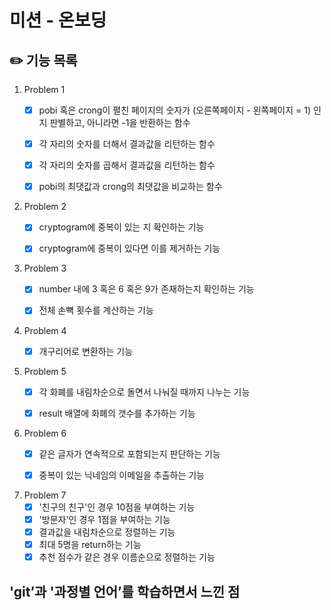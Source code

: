 # 미션 - 온보딩

## ✏️ 기능 목록

1. Problem 1
   - [X] pobi 혹은 crong이 펼친 페이지의 숫자가 (오른쪽페이지 - 왼쪽페이지 = 1) 인지 판별하고, 아니라면 -1을 반환하는 함수
   - [X] 각 자리의 숫자를 더해서 결과값을 리턴하는 함수
   - [X] 각 자리의 숫자를 곱해서 결과값을 리턴하는 함수
   - [X] pobi의 최댓값과 crong의 최댓값을 비교하는 함수
   

2. Problem 2 
   - [X] cryptogram에 중복이 있는 지 확인하는 기능
   - [X] cryptogram에 중복이 있다면 이를 제거하는 기능
   

3. Problem 3
   - [X] number 내에 3 혹은 6 혹은 9가 존재하는지 확인하는 기능
   - [X] 전체 손뼉 횟수를 계산하는 기능


4. Problem 4 
   - [X] 개구리어로 변환하는 기능
   

5. Problem 5 
   - [X] 각 화폐를 내림차순으로 돌면서 나눠질 때까지 나누는 기능
   - [X] result 배열에 화폐의 갯수를 추가하는 기능
   

6. Problem 6
   - [X] 같은 글자가 연속적으로 포함되는지 판단하는 기능
   - [X] 중복이 있는 닉네임의 이메일을 추출하는 기능
   

7. Problem 7
   - [X] '친구의 친구'인 경우 10점을 부여하는 기능
   - [X] '방문자'인 경우 1점을 부여하는 기능
   - [X] 결과값을 내림차순으로 정렬하는 기능
   - [X] 최대 5명을 return하는 기능
   - [X] 추천 점수가 같은 경우 이름순으로 정렬하는 기능

## 'git’과 '과정별 언어’를 학습하면서 느낀 점
